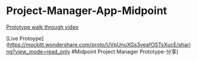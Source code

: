 # Project-Manager-App-Midpoint

[Prototype walk through video](https://youtu.be/Twogvw6GWsA)

[Live Protoype](https://mockitt.wondershare.com/proto/UVpUnuXGs3veafOSTsXucE/sharing?view_mode=read_only #Midpoint Project Manager Prototype-分享)

